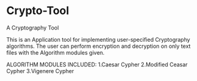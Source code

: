 # Crypto-Tool
A Cryptography Tool

This is an Application tool for implementing user-specified Cryptography algorithms. 
The user can perform encryption and decryption on only text files with the Algorithm modules given.

ALGORITHM MODULES INCLUDED:
1.Caesar Cypher 
2.Modified Ceasar Cypher
3.Vigenere Cypher
